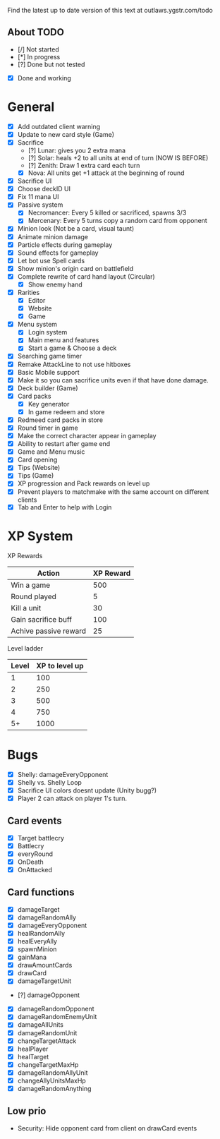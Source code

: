 Find the latest up to date version of this text at
outlaws.ygstr.com/todo

## About TODO
* [/] Not started
* [*] In progress
* [?] Done but not tested
* [X] Done and working

# General

* [X] Add outdated client warning
* [X] Update to new card style (Game)
* [X] Sacrifice
    * [?] Lunar: gives you 2 extra mana
    * [?] Solar: heals +2 to all units at end of turn (NOW IS BEFORE)
    * [?] Zenith: Draw 1 extra card each turn
    * [X] Nova: All units get +1 attack at the beginning of round
* [X] Sacrifice UI
* [X] Choose deckID UI
* [X] Fix 11 mana UI
* [X] Passive system
    * [X] Necromancer: Every 5 killed or sacrificed, spawns 3/3
    * [X] Mercenary: Every 5 turns copy a random card from opponent
* [X] Minion look (Not be a card, visual taunt)
* [X] Animate minion damage
* [X] Particle effects during gameplay
* [X] Sound effects for gameplay
* [X] Let bot use Spell cards
* [X] Show minion's origin card on battlefield
* [X] Complete rewrite of card hand layout (Circular)
    * [X] Show enemy hand
* [X] Rarities
    * [X] Editor
    * [X] Website
    * [X] Game
* [X] Menu system
    * [X] Login system
    * [X] Main menu and features
    * [X] Start a game & Choose a deck
* [X] Searching game timer
* [X] Remake AttackLine to not use hitboxes
* [X] Basic Mobile support
* [X] Make it so you can sacrifice units even if that have done damage.
* [X] Deck builder (Game)
* [X] Card packs
  * [X] Key generator
  * [X] In game redeem and store
* [X] Redmeed card packs in store
* [X] Round timer in game
* [X] Make the correct character appear in gameplay
* [X] Ability to restart after game end
* [X] Game and Menu music
* [X] Card opening
* [X] Tips (Website)
* [X] Tips (Game)
* [X] XP progression and Pack rewards on level up
* [X] Prevent players to matchmake with the same account on different clients
* [X] Tab and Enter to help with Login

# XP System

XP Rewards

| Action                | XP Reward |
|-----------------------|-----------|
| Win a game            | 500       |
| Round played          | 5         |
| Kill a unit           | 30        |
| Gain sacrifice buff   | 100       |
| Achive passive reward | 25        |

Level ladder

| Level | XP to level up |
|-------|----------------|
| 1     | 100            |
| 2     | 250            |
| 3     | 500            |
| 4     | 750            |
| 5+    | 1000           |


# Bugs
* [X] Shelly: damageEveryOpponent 
* [X] Shelly vs. Shelly Loop
* [X] Sacrifice UI colors doesnt update (Unity bugg?) 
* [X] Player 2 can attack on player 1's turn.

## Card events

* [X] Target battlecry
* [X] Battlecry
* [X] everyRound
* [X] OnDeath
* [X] OnAttacked

## Card functions

* [X] damageTarget
* [X] damageRandomAlly
* [X] damageEveryOpponent
* [X] healRandomAlly
* [X] healEveryAlly
* [X] spawnMinion
* [X] gainMana
* [X] drawAmountCards
* [X] drawCard
* [X] damageTargetUnit
* [?] damageOpponent
* [X] damageRandomOpponent
* [X] damageRandomEnemyUnit
* [X] damageAllUnits
* [X] damageRandomUnit
* [X] changeTargetAttack 
* [X] healPlayer
* [X] healTarget
* [X] changeTargetMaxHp
* [X] damageRandomAllyUnit
* [X] changeAllyUnitsMaxHp
* [X] damageRandomAnything

## Low prio
 * Security: Hide opponent card from client on drawCard events 

